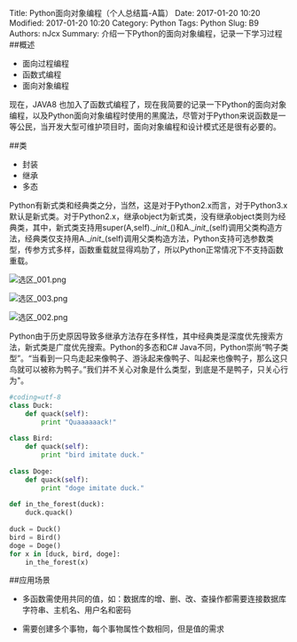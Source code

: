 Title: Python面向对象编程（个人总结篇-A篇）
Date: 2017-01-20 10:20
Modified: 2017-01-20 10:20
Category: Python
Tags: Python
Slug: B9
Authors: nJcx
Summary: 介绍一下Python的面向对象编程，记录一下学习过程
##概述
- 面向过程编程
- 函数式编程
- 面向对象编程

现在，JAVA8 也加入了函数式编程了，现在我简要的记录一下Python的面向对象编程，以及Python面向对象编程时使用的黑魔法，尽管对于Python来说函数是一等公民，当开发大型可维护项目时，面向对象编程和设计模式还是很有必要的。

##类
- 封装
- 继承
- 多态

Python有新式类和经典类之分，当然，这是对于Python2.x而言，对于Python3.x默认是新式类。对于Python2.x，继承object为新式类，没有继承object类则为经典类，其中，新式类支持用super(A,self).\__init__\()和A.\__init__\(self)调用父类构造方法，经典类仅支持用A.\__init__\(self)调用父类构造方法，Python支持可选参数类型，传参方式多样，函数重载就显得鸡肋了，所以Python正常情况下不支持函数重载。

![选区_001.png](../images/选区_001.png)

![选区_003.png](../images/选区_003.png)

![选区_002.png](../images/选区_002.png)

Python由于历史原因导致多继承方法存在多样性，其中经典类是深度优先搜索方法，新式类是广度优先搜索。Python的多态和C# Java不同，Python崇尚“鸭子类型”。“当看到一只鸟走起来像鸭子、游泳起来像鸭子、叫起来也像鸭子，那么这只鸟就可以被称为鸭子。”我们并不关心对象是什么类型，到底是不是鸭子，只关心行为"。

```python
#coding=utf-8  
class Duck:  
    def quack(self):  
        print "Quaaaaaack!"  
  
class Bird:  
    def quack(self):  
        print "bird imitate duck."  
  
class Doge:  
    def quack(self):  
        print "doge imitate duck."  
  
def in_the_forest(duck):  
    duck.quack()  
  
duck = Duck()  
bird = Bird()  
doge = Doge()  
for x in [duck, bird, doge]:  
    in_the_forest(x)  
```
##应用场景
- 多函数需使用共同的值，如：数据库的增、删、改、查操作都需要连接数据库字符串、主机名、用户名和密码

- 需要创建多个事物，每个事物属性个数相同，但是值的需求



